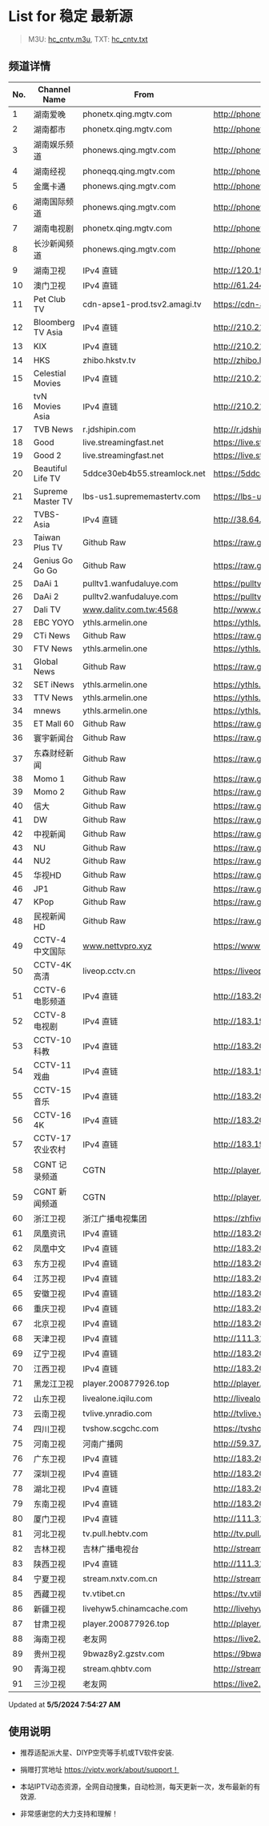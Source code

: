 # List for **稳定 最新源**

> M3U: [hc_cntv.m3u](./hc_cntv.m3u ), TXT: [hc_cntv.txt](./txt/hc_cntv.txt )

## 频道详情

| No. | Channel Name | From | Source |
| --- | ------------ | ---- | ------ |
| 1 | 湖南爱晚 | phonetx.qing.mgtv.com | <http://phonetx.qing.mgtv.com/nn_live/nn_x64/dWlwPTEwMy43MS43MC4xMDMmcWlkPSZzPTY0YWE3MGJiZTAwNDk4NzIxOGIzZDhiNTY0NWM2NGFlJmVzPTE3MTQ4ODY4MzcmdXVpZD1lNGVjZTk2NTJlNGI4YjQzMTg5M2JjZGQ3ZTRmYzZmYi02NzQ3NDY2NyZ2PTImYXM9MCZjZG5leF9pZD10eF9waG9uZV9saXZl/HNGGMPP360.m3u8> |
| 2 | 湖南都市 | phonetx.qing.mgtv.com | <http://phonetx.qing.mgtv.com/nn_live/nn_x64/dWlwPTEwMy43MS43MC4xMDMmcWlkPSZzPTI1ZjMxMWJlNzY5ZjAzYzY3MWFjYTNmZjI4MDdhODBlJmVzPTE3MTQ4ODc5MDkmdXVpZD1mYTM3ODI3ZGM2M2I4NGY3ZjkxNDU5YjQyYTE3M2RjYy02NzQ3NDY2NyZ2PTImYXM9MCZjZG5leF9pZD10eF9waG9uZV9saXZl/HNDSMPP360.m3u8> |
| 3 | 湖南娱乐频道 | phonews.qing.mgtv.com | <http://phonews.qing.mgtv.com/nn_live/nn_x64/dWlwPTEwMy43MS43MC4xMDMmcWlkPSZzPTA0YTgwOWMyZjc2NmE2ZjdiYzgyMmM1NzljZWY5Yjc2JmVzPTE3MTQ4Nzk4MTImdXVpZD0wYzVkZGVkNjljOTQ1YjIxNTZiNWMyMjY3YjMxYjZhNC02NzQ3NDY2NyZ2PTImYXM9MCZjZG5leF9pZD13c19waG9uZTM,/HNYLMPP360.m3u8> |
| 4 | 湖南经视 | phoneqq.qing.mgtv.com | <http://phoneqq.qing.mgtv.com/nn_live/nn_x64/dWlwPTEwMy43MS43MC4xMDMmcWlkPSZzPTIwZWE0Yjg2YzNlZTViYTM5MzllMGMyZGExMGYxMTNhJmVzPTE3MTQ4ODYwMzYmdXVpZD01MDJlZjhmZGFjNzYyMDVkMDY5NDJkY2I3NmNhYzljZS02NzQ3NDY2NyZ2PTImYXM9MCZjZG5leF9pZD1xcV9waG9uZV9saXZl/HNJSMPP360.m3u8> |
| 5 | 金鹰卡通 | phonews.qing.mgtv.com | <http://phonews.qing.mgtv.com/nn_live/nn_x64/dWlwPTEwMy43MS43MC4xMDMmcWlkPSZzPTk5NDU0ZTgzYjBhNzBhNmZkZGM5MmUyMTBlMzk4YzM3JmVzPTE3MTQ4Njk1MTEmdXVpZD1iNTExZmY2MzA0MDMyMGM4YWIxOWU2YzY3MmU3YTYwYy02NzQ3NDY2NyZ2PTImYXM9MCZjZG5leF9pZD13c19waG9uZTM,/JYKTMPP360.m3u8> |
| 6 | 湖南国际频道 | phonews.qing.mgtv.com | <http://phonews.qing.mgtv.com/nn_live/nn_x64/dWlwPTEwMy43MS43MC4xMDMmcWlkPSZzPWI1NjYwODc2NGFiMjM2ZGNkYjg0M2QxOWNkYjY3NDNkJmVzPTE3MTQ4Nzg4NzAmdXVpZD1jZTNiZDU5MWZlNGNmYjhhOTQ3YjdlOWEyZDY2MjhiYi02NzQ3NDY2NyZ2PTImYXM9MCZjZG5leF9pZD13c19waG9uZTM,/HNGJMPP360.m3u8> |
| 7 | 湖南电视剧 | phonetx.qing.mgtv.com | <http://phonetx.qing.mgtv.com/nn_live/nn_x64/dWlwPTEwMy43MS43MC4xMDMmcWlkPSZzPTc1N2U2Y2VkYmU3N2ExMTY0YTE2ZGU1OWFmZTM0NDdmJmVzPTE3MTQ4NzEyNTQmdXVpZD04MWNlY2YxYTg5YzQxNDQwNTczMWY5MDA3ZTQ2MGIwMS02NzQ3NDY2NyZ2PTImYXM9MCZjZG5leF9pZD10eF9waG9uZV9saXZl/HNDSJMPP360.m3u8> |
| 8 | 长沙新闻频道 | phonews.qing.mgtv.com | <http://phonews.qing.mgtv.com/nn_live/nn_x64/dWlwPTEwMy43MS43MC4xMDMmcWlkPSZzPTg4MjM2Y2FjYjYxOThjZjI4Y2YyYjhkODMyOTFkYjc1JmVzPTE3MTQ4ODQ0ODYmdXVpZD03NDdmOGRlNjRmMzIwMmEzNDZlMDc0NWE3MTA4NWJiNi02NzQ3NDY2NyZ2PTImYXM9MCZjZG5leF9pZD13c19waG9uZTM,/CSXWMPP360.m3u8> |
| 9 | 湖南卫视 | IPv4 直链 | <http://120.196.232.43:8088/rrs03.hw.gmcc.net/PLTV/651/224/3221226698/1.m3u8> |
| 10 | 澳门卫视 | IPv4 直链 | <http://61.244.22.4/ch1/ch1.live/playlist.m3u8> |
| 11 | Pet Club TV | cdn-apse1-prod.tsv2.amagi.tv | <https://cdn-apse1-prod.tsv2.amagi.tv/linear/amg01076-lightningintern-petclub-samsungnz/playlist.m3u8> |
| 12 | Bloomberg TV Asia | IPv4 直链 | <http://210.210.155.37/dr9445/h/h03/index.m3u8> |
| 13 | KIX | IPv4 直链 | <http://210.210.155.37/dr9445/h/h07/index.m3u8> |
| 14 | HKS | zhibo.hkstv.tv | <http://zhibo.hkstv.tv/livestream/mutfysrq/playlist.m3u8> |
| 15 | Celestial Movies | IPv4 直链 | <http://210.210.155.37/dr9445/h/h14/index.m3u8> |
| 16 | tvN Movies Asia | IPv4 直链 | <http://210.210.155.37/dr9445/h/h21/index.m3u8> |
| 17 | TVB News | r.jdshipin.com | <http://r.jdshipin.com/CkuBd> |
| 18 | Good | live.streamingfast.net | <https://live.streamingfast.net/osmflivech1.m3u8> |
| 19 | Good 2 | live.streamingfast.net | <https://live.streamingfast.net/osmflivech2.m3u8> |
| 20 | Beautiful Life TV | 5ddce30eb4b55.streamlock.net | <https://5ddce30eb4b55.streamlock.net/bltvhd/bltv1/playlist.m3u8> |
| 21 | Supreme Master TV | lbs-us1.suprememastertv.com | <https://lbs-us1.suprememastertv.com/720p.m3u8> |
| 22 | TVBS-Asia | IPv4 直链 | <http://38.64.72.148/hls/modn/list/4005/playlist.m3u8> |
| 23 | Taiwan Plus TV | Github Raw | <https://raw.githubusercontent.com/ChiSheng9/iptv/master/TV78.m3u8> |
| 24 | Genius Go Go Go | Github Raw | <https://raw.githubusercontent.com/ChiSheng9/iptv/master/TV26.m3u8> |
| 25 | DaAi 1 | pulltv1.wanfudaluye.com | <https://pulltv1.wanfudaluye.com/live/tv1.m3u8> |
| 26 | DaAi 2 | pulltv2.wanfudaluye.com | <https://pulltv2.wanfudaluye.com/live/tv2.m3u8> |
| 27 | Dali TV | www.dalitv.com.tw:4568 | <http://www.dalitv.com.tw:4568/live/dali/index.m3u8> |
| 28 | EBC YOYO | ythls.armelin.one | <https://ythls.armelin.one/channel/UCiWRSesvSYmY7YOyz0tv_zQ.m3u8> |
| 29 | CTi News | Github Raw | <https://raw.githubusercontent.com/ChiSheng9/iptv/master/TV28.m3u8> |
| 30 | FTV News | ythls.armelin.one | <https://ythls.armelin.one/channel/UC2VmWn8dAqkzlQqvy02E1PA.m3u8> |
| 31 | Global News | Github Raw | <https://raw.githubusercontent.com/ChiSheng9/iptv/master/TV02.m3u8> |
| 32 | SET iNews | ythls.armelin.one | <https://ythls.armelin.one/channel/UCoNYj9OFHZn3ACmmeRCPwbA.m3u8> |
| 33 | TTV News | ythls.armelin.one | <https://ythls.armelin.one/channel/UC8ROUUjHzEQm-ndb69CX8Ww.m3u8> |
| 34 | mnews | ythls.armelin.one | <https://ythls.armelin.one/channel/UC4LjkybVKXCDlneVXlKAbmw.m3u8> |
| 35 | ET Mall 60 | Github Raw | <https://raw.githubusercontent.com/ChiSheng9/iptv/master/TV18.m3u8> |
| 36 | 寰宇新闻台 | Github Raw | <https://raw.githubusercontent.com/ChiSheng9/iptv/master/TV02.m3u8> |
| 37 | 东森财经新闻 | Github Raw | <https://raw.githubusercontent.com/ChiSheng9/iptv/master/TV03.m3u8> |
| 38 | Momo 1 | Github Raw | <https://raw.githubusercontent.com/ChiSheng9/iptv/master/TV04.m3u8> |
| 39 | Momo 2 | Github Raw | <https://raw.githubusercontent.com/ChiSheng9/iptv/master/TV05.m3u8> |
| 40 | 信大 | Github Raw | <https://raw.githubusercontent.com/ChiSheng9/iptv/master/TV07.m3u8> |
| 41 | DW | Github Raw | <https://raw.githubusercontent.com/ChiSheng9/iptv/master/TV08.m3u8> |
| 42 | 中视新闻 | Github Raw | <https://raw.githubusercontent.com/ChiSheng9/iptv/master/TV09.m3u8> |
| 43 | NU | Github Raw | <https://raw.githubusercontent.com/ChiSheng9/iptv/master/TV10.m3u8> |
| 44 | NU2 | Github Raw | <https://raw.githubusercontent.com/ChiSheng9/iptv/master/TV14.m3u8> |
| 45 | 华视HD | Github Raw | <https://raw.githubusercontent.com/ChiSheng9/iptv/master/TV12.m3u8> |
| 46 | JP1 | Github Raw | <https://raw.githubusercontent.com/ChiSheng9/iptv/master/TV15.m3u8> |
| 47 | KPop | Github Raw | <https://raw.githubusercontent.com/ChiSheng9/iptv/master/TV16.m3u8> |
| 48 | 民视新闻HD | Github Raw | <https://raw.githubusercontent.com/ChiSheng9/iptv/master/TV17.m3u8> |
| 49 | CCTV-4 中文国际 | www.nettvpro.xyz | <https://www.nettvpro.xyz/player/videojs.php?url=https://edge2.laotv.la/live/CCTV4A/index.m3u8> |
| 50 | CCTV-4K 高清 | liveop.cctv.cn | <https://liveop.cctv.cn/hls/4KHD/playlist.m3u8> |
| 51 | CCTV-6 电影频道 | IPv4 直链 | <http://183.204.13.185/mmst.v.smtcdns.net/hlslive-tx-cdn.ysp.cctv.cn/cctv/2022574301.m3u8> |
| 52 | CCTV-8 电视剧 | IPv4 直链 | <http://183.196.25.171:808/hls/77/index.m3u8> |
| 53 | CCTV-10 科教 | IPv4 直链 | <http://183.204.13.185/mmst.v.smtcdns.net/hlslive-tx-cdn.ysp.cctv.cn/cctv/2022573001.m3u8> |
| 54 | CCTV-11 戏曲 | IPv4 直链 | <http://183.196.25.171:808/hls/11/index.m3u8> |
| 55 | CCTV-15 音乐 | IPv4 直链 | <http://183.204.13.185/mmst.v.smtcdns.net/hlslive-tx-cdn.ysp.cctv.cn/cctv/2022575501.m3u8> |
| 56 | CCTV-16 4K | IPv4 直链 | <http://183.204.13.195/1.v.smtcdns.net/hlslive-tx-cdn.ysp.cctv.cn/ysp/2022575402.m3u8> |
| 57 | CCTV-17 农业农村 | IPv4 直链 | <http://183.196.25.171:808/hls/93/index.m3u8> |
| 58 | CGNT 记录频道 | CGTN | <http://player.200877926.top/169l/vjs/?id=https://livedoc.cgtn.com/1000d/prog_index.m3u8> |
| 59 | CGNT 新闻频道 | CGTN | <http://player.200877926.top/169l/vjs/?id=http://live.cgtn.com/1000/prog_index.m3u8> |
| 60 | 浙江卫视 | 浙江广播电视集团 | <https://zhfivel02.cztv.com/channel01/720p.m3u8?auth_key=1714865729-7212eef1d75babaae53119be45097485-0-b6298c42768193e1ab938c310dcb7c03> |
| 61 | 凤凰资讯 | IPv4 直链 | <http://183.204.13.237/cee7354084e908e7d71a99f88ecd0c61.v.smtcdns.net/qctv.fengshows.cn/live/0701pin72.m3u8> |
| 62 | 凤凰中文 | IPv4 直链 | <http://183.204.13.237/cee7354084e908e7d71a99f88ecd0c61.v.smtcdns.net/qctv.fengshows.cn/live/0701pcc72.m3u8> |
| 63 | 东方卫视 | IPv4 直链 | <http://183.204.13.185/mmst.v.smtcdns.net/hlslive-tx-cdn.ysp.cctv.cn/cctv/2000292401.m3u8> |
| 64 | 江苏卫视 | IPv4 直链 | <http://183.204.13.185/mmst.v.smtcdns.net/hlslive-tx-cdn.ysp.cctv.cn/cctv/2000295601.m3u8> |
| 65 | 安徽卫视 | IPv4 直链 | <http://183.204.13.185/mmst.v.smtcdns.net/hlslive-tx-cdn.ysp.cctv.cn/cctv/2000298001.m3u8> |
| 66 | 重庆卫视 | IPv4 直链 | <http://183.204.13.185/mmst.v.smtcdns.net/hlslive-tx-cdn.ysp.cctv.cn/cctv/2000297801.m3u8> |
| 67 | 北京卫视 | IPv4 直链 | <http://183.204.13.185/mmst.v.smtcdns.net/hlslive-tx-cdn.ysp.cctv.cn/cctv/2000272101.m3u8> |
| 68 | 天津卫视 | IPv4 直链 | <http://111.31.122.126/cf.v.smtcdns.net/hljbuv52.live.bestvcdn.com.cn/liveplay-kk.rtxapp.com/live/program/live/tjwshd/2300000/mnf.m3u8> |
| 69 | 辽宁卫视 | IPv4 直链 | <http://183.204.13.185/mmst.v.smtcdns.net/hlslive-tx-cdn.ysp.cctv.cn/cctv/2000281301.m3u8> |
| 70 | 江西卫视 | IPv4 直链 | <http://183.204.13.185/mmst.v.smtcdns.net/hlslive-tx-cdn.ysp.cctv.cn/cctv/2000294101.m3u8> |
| 71 | 黑龙江卫视 | player.200877926.top | <http://player.200877926.top/videojs.php?id=https://idclive.hljtv.com:4430/live/hljws_own.m3u8> |
| 72 | 山东卫视 | livealone.iqilu.com | <http://livealone.iqilu.com/iqilu/sdtvhjOF03kn.m3u8?wsSession=845580bedcb955898fed6392-171486935658169&wsIPSercert=f1ed5e80c31ab65580d88c6bbb451005> |
| 73 | 云南卫视 | tvlive.ynradio.com | <http://tvlive.ynradio.com/live/yunnanweishi/chunks.m3u8> |
| 74 | 四川卫视 | tvshow.scgchc.com | <https://tvshow.scgchc.com/hdlive/sctv18f9fb5888dedbe0c6a1b/1.m3u8> |
| 75 | 河南卫视 | 河南广播网 | <http://59.37.82.157/tvcdn.stream3.hndt.com/tv/65c4a6d5017e1000b2b6ea2500000000_transios/playlist.m3u8?wsSecret=b68165e396a73f178f736ce887472311&wsTime=1714873809&wsSession=b7e52a812fb7de1e69bbb729-171486936361559&wsIPSercert=f1ed5e80c31ab65580d88c6bbb451005&wsiphost=local&wsBindIP=1> |
| 76 | 广东卫视 | IPv4 直链 | <http://183.204.13.185/mmst.v.smtcdns.net/hlslive-tx-cdn.ysp.cctv.cn/cctv/2000292701.m3u8> |
| 77 | 深圳卫视 | IPv4 直链 | <http://183.204.13.185/mmst.v.smtcdns.net/hlslive-tx-cdn.ysp.cctv.cn/cctv/2000292201.m3u8> |
| 78 | 湖北卫视 | IPv4 直链 | <http://183.204.13.185/mmst.v.smtcdns.net/hlslive-tx-cdn.ysp.cctv.cn/cctv/2000294501.m3u8> |
| 79 | 东南卫视 | IPv4 直链 | <http://183.204.13.185/mmst.v.smtcdns.net/hlslive-tx-cdn.ysp.cctv.cn/cctv/2000292501.m3u8> |
| 80 | 厦门卫视 | IPv4 直链 | <http://111.31.122.126/cf.v.smtcdns.net/hljbuv52.live.bestvcdn.com.cn/liveplay-kk.rtxapp.com/live/program/live/xmws/1300000/mnf.m3u8> |
| 81 | 河北卫视 | tv.pull.hebtv.com | <http://tv.pull.hebtv.com/jishi/weishipindao.m3u8?t=2510710360&k=f1b16a3a3866dafecb94ec2bb4160e58> |
| 82 | 吉林卫视 | 吉林广播电视台 | <http://stream1.jlntv.cn/jlws/playlist.m3u8?_upt=1f1887d01714876582> |
| 83 | 陕西卫视 | IPv4 直链 | <http://111.31.122.126/cf.v.smtcdns.net/hljbuv52.live.bestvcdn.com.cn/liveplay-kk.rtxapp.com/live/program/live/sxws/1300000/mnf.m3u8> |
| 84 | 宁夏卫视 | stream.nxtv.com.cn | <http://stream.nxtv.com.cn/wspd/sd/live.m3u8?_upt=d85d92061715009632> |
| 85 | 西藏卫视 | tv.vtibet.cn | <https://tv.vtibet.cn/live/vuXz3cg3TmRUYg.m3u8?secret=508af0a1b971030016f23ae17ee030f2&time=6636d492> |
| 86 | 新疆卫视 | livehyw5.chinamcache.com | <http://livehyw5.chinamcache.com/hyw/zb01.m3u8?txSecret=ac4608d03b3fec4557d137827a3f4bb6&txTime=95A66655> |
| 87 | 甘肃卫视 | player.200877926.top | <http://player.200877926.top/videojs.php?id=https://hls.gstv.com.cn/49048r/6e1sy2.m3u8> |
| 88 | 海南卫视 | 老友网 | <https://live2.hnntv.cn/srs/tv/lywsgq.m3u8?_upt=4beea2521714875331> |
| 89 | 贵州卫视 | 9bwaz8y2.gzstv.com | <https://9bwaz8y2.gzstv.com/live/CH01_lo.m3u8?txSecret=f5d5416558d8b435e020f957f886bf52&txTime=6636D400> |
| 90 | 青海卫视 | stream.qhbtv.com | <http://stream.qhbtv.com/qhws/sd/live.m3u8?_upt=ece918901714866516> |
| 91 | 三沙卫视 | 老友网 | <https://live2.hnntv.cn/srs/tv/ssws.m3u8?_upt=c71358451714873991> |

Updated at **5/5/2024 7:54:27 AM**

## 使用说明

- 推荐适配派大星、DIYP空壳等手机或TV软件安装.

- 捐赠打赏地址 <https://viptv.work/about/support！>

- 本站IPTV动态资源，全网自动搜集，自动检测，每天更新一次，发布最新的有效源.

- 非常感谢您的大力支持和理解！
